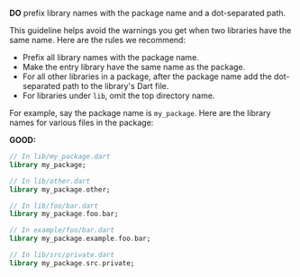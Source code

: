 **DO** prefix library names with the package name and a dot-separated path.

This guideline helps avoid the warnings you get when two libraries have the same
name.  Here are the rules we recommend:

* Prefix all library names with the package name.
* Make the entry library have the same name as the package.
* For all other libraries in a package, after the package name add the
dot-separated path to the library's Dart file.
* For libraries under `lib`, omit the top directory name.

For example, say the package name is `my_package`.  Here are the library names
for various files in the package:

**GOOD:**
```dart
// In lib/my_package.dart
library my_package;

// In lib/other.dart
library my_package.other;

// In lib/foo/bar.dart
library my_package.foo.bar;

// In example/foo/bar.dart
library my_package.example.foo.bar;

// In lib/src/private.dart
library my_package.src.private;
```

